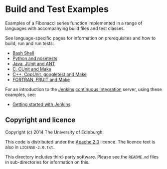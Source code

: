 Build and Test Examples
=======================

Examples of a Fibonacci series function implemented in a range of
languages with accompanying build files and test classes.

See language-specific pages for information on prerequisites and how
to build, run and run tests:

* [Bash Shell](./sh/README.md)
* [Python and nosetests](./python/README.md)
* [Java, JUnit and ANT](./java/README.md)
* [C, CUnit and Make](./c/README.md)
* [C++, CppUnit, googletest and Make](./cpp/README.md)
* [FORTRAN, FRUIT and Make](./fortran/README.md)

For an introduction to the [Jenkins](http://jenkins-ci.org) [continuous integration](http://en.wikipedia.org/wiki/Continuous_Integration) server, using these examples, see:

* [Getting started with Jenkins](./jenkins/README.md)

Copyright and licence
---------------------

Copyright (c) 2014 The University of Edinburgh.

This code is distributed under the [Apache
2.0](http://www.apache.org/licenses/LICENSE-2.0.html) licence. The
licence text is also in `LICENSE-2.0.txt`.

This directory includes third-party software. Please see the
`README.md` files in sub-directories for information on this. 
